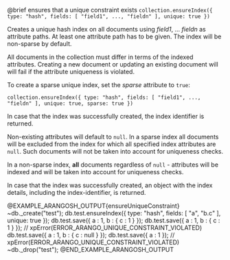 

@brief ensures that a unique constraint exists
`collection.ensureIndex({ type: "hash", fields: [ "field1", ..., "fieldn" ], unique: true })`

Creates a unique hash index on all documents using *field1*, ... *fieldn*
as attribute paths. At least one attribute path has to be given.
The index will be non-sparse by default.

All documents in the collection must differ in terms of the indexed 
attributes. Creating a new document or updating an existing document will
will fail if the attribute uniqueness is violated. 

To create a sparse unique index, set the *sparse* attribute to `true`:

`collection.ensureIndex({ type: "hash", fields: [ "field1", ..., "fieldn" ], unique: true, sparse: true })`

In case that the index was successfully created, the index identifier is returned.

Non-existing attributes will default to `null`.
In a sparse index all documents will be excluded from the index for which all
specified index attributes are `null`. Such documents will not be taken into account
for uniqueness checks.

In a non-sparse index, **all** documents regardless of `null` - attributes will be
indexed and will be taken into account for uniqueness checks.

In case that the index was successfully created, an object with the index
details, including the index-identifier, is returned.

@EXAMPLE_ARANGOSH_OUTPUT{ensureUniqueConstraint}
~db._create("test");
db.test.ensureIndex({ type: "hash", fields: [ "a", "b.c" ], unique: true });
db.test.save({ a : 1, b : { c : 1 } });
db.test.save({ a : 1, b : { c : 1 } }); // xpError(ERROR_ARANGO_UNIQUE_CONSTRAINT_VIOLATED)
db.test.save({ a : 1, b : { c : null } });
db.test.save({ a : 1 });  // xpError(ERROR_ARANGO_UNIQUE_CONSTRAINT_VIOLATED)
~db._drop("test");
@END_EXAMPLE_ARANGOSH_OUTPUT

